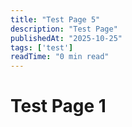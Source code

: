 ```yaml
---
title: "Test Page 5"
description: "Test Page"
publishedAt: "2025-10-25"
tags: ['test']
readTime: "0 min read"
---
```



# Test Page 1